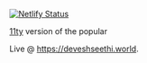 
[![Netlify Status](https://api.netlify.com/api/v1/badges/81aaa022-0136-49d4-86ee-fadc125fe830/deploy-status)](https://app.netlify.com/sites/fabulous-cuchufli-d4fe46/deploys)

[11ty](https://www.11ty.dev/) version of the popular

Live @ <https://deveshseethi.world>.

